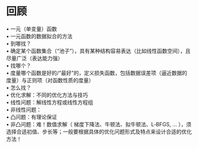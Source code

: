 # 回顾

• 一元（单变量）函数  
• 一元函数的数据拟合的方法  
• 到哪找？  
• 确定某个函数集合（“池子”），具有某种结构容易表达（比如线性函数空间），且尽量广泛（表达能力强）  
• 找哪个？  
• 度量哪个函数是好的/“最好”的，定义损失函数，包括数据误差项（逼近数据的度量）与正则项（对函数性质的度量）  
• 怎么找？  
• 优化求解：不同的优化方法与技巧  
• 线性问题：解线性方程或线性方程组  
• 非线性问题：  
• 凸问题：有理论保证  
• 非凸问题：难！数值求解（ 梯度下降法、牛顿法、拟牛顿法、L‐BFGS, … ），须选择合适初值、步长等；一般要根据具体的优化问题形式及特点来设计合适的优化方法！
